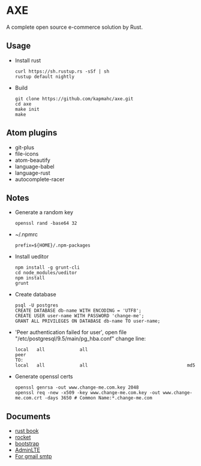 # AXE

A complete open source e-commerce solution by Rust.

## Usage

- Install rust

  ```
  curl https://sh.rustup.rs -sSf | sh
  rustup default nightly
  ```

- Build

  ```
  git clone https://github.com/kapmahc/axe.git
  cd axe
  make init
  make
  ```

## Atom plugins

- git-plus
- file-icons
- atom-beautify
- language-babel
- language-rust
- autocomplete-racer

## Notes

- Generate a random key

  ```
  openssl rand -base64 32
  ```

- ~/.npmrc

  ```
  prefix=${HOME}/.npm-packages
  ```

- Install ueditor

  ```
  npm install -g grunt-cli  
  cd node_modules/ueditor  
  npm install
  grunt
  ```

- Create database

  ```
  psql -U postgres
  CREATE DATABASE db-name WITH ENCODING = 'UTF8';
  CREATE USER user-name WITH PASSWORD 'change-me';
  GRANT ALL PRIVILEGES ON DATABASE db-name TO user-name;
  ```

- 'Peer authentication failed for user', open file "/etc/postgresql/9.5/main/pg_hba.conf" change line:

  ```
  local   all             all                                     peer  
  TO:
  local   all             all                                     md5
  ```

- Generate openssl certs

  ```
  openssl genrsa -out www.change-me.com.key 2048
  openssl req -new -x509 -key www.change-me.com.key -out www.change-me.com.crt -days 3650 # Common Name:*.change-me.com
  ```

## Documents

- [rust book](https://doc.rust-lang.org/book/second-edition/)
- [rocket](https://github.com/SergioBenitez/Rocket)
- [bootstrap](http://getbootstrap.com/docs/4.0/getting-started/introduction/)
- [AdminLTE](https://github.com/almasaeed2010/AdminLTE)
- [For gmail smtp](http://stackoverflow.com/questions/20337040/gmail-smtp-debug-error-please-log-in-via-your-web-browser)
